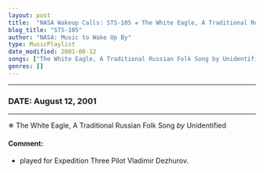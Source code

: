 ```yaml
---
layout: post
title:  "NASA Wakeup Calls: STS-105 ✵ The White Eagle, A Traditional Russian Folk Song by Unidentified ✫ August 12, 2001"
blog_title: "STS-105"
author: "NASA: Music to Wake Up By"
type: MusicPlaylist
date_modified: 2001-08-12
songs: ["The White Eagle, A Traditional Russian Folk Song by Unidentified"]
genres: []
---
```


----
### DATE: August 12, 2001
----
✵ The White Eagle, A Traditional Russian Folk Song *by* Unidentified  

#### Comment:
* played for Expedition Three Pilot Vladimir Dezhurov.



<br/>
<center>
	<a target="_blank"
	   href="https://twitter.com/intent/tweet?hashtags=Space,NASA,Playlist,NASAWakeupCalls,SpaceProgram&text=🚀 {{ page.author}}, {{ page.title }}. {{ site.url }}{{ page.url }}&via=nasawakeupcalls"><i class="fab fa-twitter" title="Tweet this page" alt="Tweet this page" style="font-size: 1.3em;"></i></a>
	&nbsp; 	<i class="fas fa-user-astronaut" style="font-size: 1.5em;"></i> &nbsp;
    <a id="custom_amazon_link"
       type="amzn" search="#"
       category="popular music">
    <i class="fab fa-amazon" style="font-size: 1.3em;"></i></a>
</center>

<!-- Randomly resolve an individual entry from a song array -->
<script src="/assets/javascript/seedrandom.min.js"></script>
<script>
  var wake_me_up = ["The White Eagle, A Traditional Russian Folk Song by Unidentified"];
  var prng = new Math.seedrandom();
  function randomSong() {
    song = wake_me_up[Math.floor(Math.random() * wake_me_up.length)];
    var amazon_link = document.getElementById("custom_amazon_link");
    amazon_link.setAttribute("search", song);
  }
  window.onload = randomSong();
</script>
